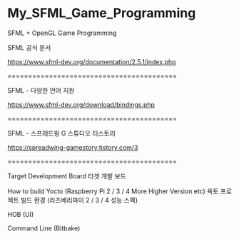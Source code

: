 # My_SFML_Game_Programming
SFML + OpenGL Game Programming

SFML 공식 문서

https://www.sfml-dev.org/documentation/2.5.1/index.php

=========================================

SFML - 다양한 언어 지원

https://www.sfml-dev.org/download/bindings.php

=========================================

SFML - 스프레드윙 G 스튜디오 티스토리

https://spreadwing-gamestory.tistory.com/3

=========================================

Target Development Board 타겟 개발 보드

How to build Yocto (Raspberry Pi 2 / 3 / 4 More Higher Version etc) 욕토 프로젝트 빌드 환경 (라즈베리파이 2 / 3 / 4 성능 스펙)

HOB (UI)

Command Line (Bitbake)
